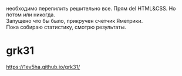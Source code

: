 необходимо перепилить решительно все. Прям del HTML&CSS. Но потом или никогда. <br>
Запущено что бы было, прикручен счетчик Яметрики. <br>
Пока собираю статистику, смотрю результаты. <br>

# grk31
https://1ev5ha.github.io/grk31/ <br>
